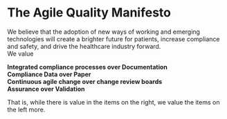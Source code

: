 # The Agile Quality Manifesto
We believe that the adoption of new ways of working and emerging technologies will create a brighter future for patients, increase compliance and safety, and drive the healthcare industry forward.  
We value  

**Integrated compliance processes over Documentation**  
**Compliance Data over Paper**  
**Continuous agile change over change review boards**  
**Assurance over Validation**  

That is, while there is value in the items on
the right, we value the items on the left more.
